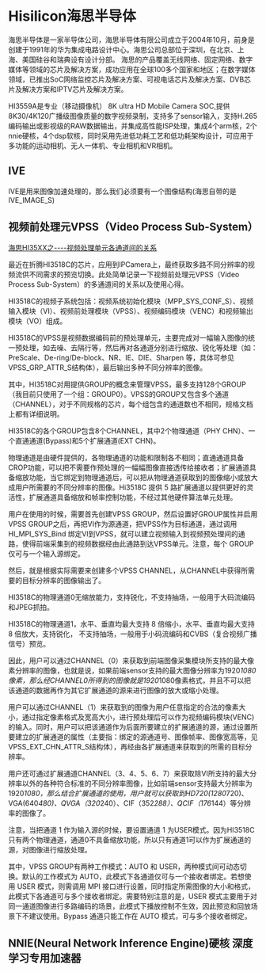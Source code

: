 # Hisilicon海思半导体

海思半导体是一家半导体公司，海思半导体有限公司成立于2004年10月，前身是创建于1991年的华为集成电路设计中心。海思公司总部位于深圳，在北京、上海、美国硅谷和瑞典设有设计分部。
海思的产品覆盖无线网络、固定网络、数字媒体等领域的芯片及解决方案，成功应用在全球100多个国家和地区；在数字媒体领域，已推出SoC网络监控芯片及解决方案、可视电话芯片及解决方案、DVB芯片及解决方案和IPTV芯片及解决方案。

HI3559A是专业（移动摄像机） 8K ultra HD Mobile Camera SOC,提供8K30/4K120广播级图像质量的数字视频录制，支持多了sensor输入，支持H.265编码输出或影视级的RAW数据输出，并集成高性能ISP处理，集成4个arm核，2个nnie硬核，4个dsp软核，同时采用先进低功耗工艺和低功耗架构设计，可应用于多功能的运动相机、无人一体机、专业相机和VR相机。

## IVE
IVE是用来图像加速处理的，那么我们必须要有一个图像结构(海思自带的是IVE_IMAGE_S)


## 视频前处理元VPSS（Video Process Sub-System）
[海思HI35XX之----视频处理单元各通道间的关系 ](https://www.cnblogs.com/cyyljw/p/6861593.html)

最近在折腾HI3518C的芯片，应用到IPCamera上，最终获取多路不同分辨率的视频流供不同需求的预览切换。此处简单记录一下视频前处理元VPSS（Video Process Sub-System）的多通道间的关系以及使用心得。

HI3518C的视频子系统包括：视频系统初始化模块（MPP_SYS_CONF_S）、视频输入模块（VI）、视频前处理模块（VPSS）、视频编码模块（VENC）和视频输出模块（VO）组成。

HI3518C的VPSS是视频数据编码前的预处理单元，主要完成对一幅输入图像的统一预处理，如去噪、去隔行等，然后再对各通道分别进行缩放、锐化等处理（如：PreScale、De-ring/De-block、NR、IE、DIE、Sharpen 等，具体可参见VPSS_GRP_ATTR_S结构体），最后输出多种不同分辨率的图像。
        
其中，HI3518C对用提供GROUP的概念来管理VPSS，最多支持128个GROUP（我目前只使用了一个组：GROUP0）。VPSS的GROUP又包含多个通道（CHANNEL），对于不同规格的芯片，每个组包含的通道数也不相同，规格文档上都有详细说明。
        
HI3518C的各个GROUP包含8个CHANNEL，其中2个物理通道（PHY CHN）、一个直通通道(Bypass)和5个扩展通道(EXT CHN)。
        
物理通道是由硬件提供的，各物理通道的功能和限制各不相同；直通通道具备CROP功能，可以把不需要作预处理的一幅幅图像直接透传给接收者；扩展通道具备缩放功能，当它绑定到物理通道后，可以把从物理通道获取到的图像缩小或放大成用户所需要的不同分辨率的图像。Hi3518C 提供 5 路扩展通道以提供更好的灵活性，扩展通道具备缩放和帧率控制功能，不经过其他硬件算法单元处理。
        
用户在使用的时候，需要首先创建VPSS GROUP，然后设置好GROUP属性并启用VPSS GROUP之后，再把VI作为源通道，把VPSS作为目标通道，通过调用 HI_MPI_SYS_Bind 绑定VI到VPSS，就可以建立视频输入到视频预处理间的通路，使得前端采集到的视频数据经由此通路到达VPSS单元。注意，每个 GROUP 仅可与一个输入源绑定。
        
然后，就是根据实际需要来创建多个VPSS CHANNEL，从CHANNEL中获得所需要的目标分辨率的图像输出了。
        
HI3518C的物理通道0无缩放能力，支持锐化，不支持抽场，一般用于大码流编码和JPEG抓拍。
        
HI3518C的物理通道1，水平、垂直均最大支持 8 倍缩小，水平、垂直均最大支持 8 倍放大，支持锐化， 不支持抽场，一般用于小码流编码和CVBS（复合视频广播信号）预览。
        
因此，用户可以通过CHANNEL（0）来获取到前端图像采集模块所支持的最大像素分辨率的图像，也就是说，如果前端sensor支持的最大图像分辨率为1920*1080像素，那么经CHANNEL0所得到的图像就是1920*1080像素格式，并且不可以把该通道的数据再作为其它扩展通道的源来进行图像的放大或缩小处理。
        
用户可以通过CHANNEL（1）来获取到的图像为用户任意指定的合法的像素大小，通过指定像素格式及宽高大小，进行预处理后可以作为视频编码模块(VENC)的输入。同时，用户可以把该通道作为后面所要建立的扩展通道的源，通过设置所要建立的扩展通道的属性（主要指：绑定的源通道号、图像帧率、图像宽高等，见VPSS_EXT_CHN_ATTR_S结构体），再经由各扩展通道来获取到的所需的目标分辨率。
        
用户还可通过扩展通道CHANNEL（3、4、5、6、7）来获取除VI所支持的最大分辨率以外的各种符合标准的不同分辨率图像，比如前端sensor支持最大分辨率为1920*1080，那么结合扩展通道的使用，用户就可以获取到HD720(1280*720)、VGA(640*480)、QVGA（320*240）、CIF（352*288）、QCIF（176*144）等分辨率的图像了。
        
注意，当把通道 1 作为输入源的时候，要设置通道 1 为USER模式。因为HI3518C只有两个物理通道，通道0不具备缩放功能，所以只有通道1可以作为扩展通道的源，对图像进行缩放处理。
        
其中，VPSS GROUP有两种工作模式：AUTO 和 USER，两种模式间可动态切换。默认的工作模式为 AUTO，此模式下各通道仅可与一个接收者绑定。若想使用 USER 模式，则需调用 MPI 接口进行设置，同时指定所需图像的大小和格式，此模式下各通道可与多个接收者绑定。需要特别注意的是，USER 模式主要用于对同一通道图像进行多路编码的场景，此模式下播放控制不生效，因此预览和回放场景下不建议使用。Bypass 通道只能工作在 AUTO 模式，可与多个接收者绑定。
        

## NNIE(Neural Network Inference Engine)硬核 深度学习专用加速器




